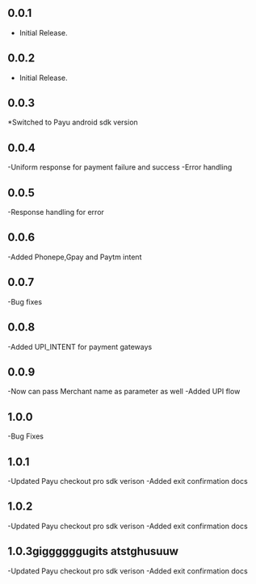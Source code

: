 ## 0.0.1

* Initial Release.

## 0.0.2

* Initial Release.

## 0.0.3

*Switched to Payu android sdk version 

## 0.0.4
-Uniform response for payment failure and success
-Error handling


## 0.0.5
-Response handling for error

## 0.0.6
-Added Phonepe,Gpay and Paytm intent

## 0.0.7
-Bug fixes

## 0.0.8
-Added UPI_INTENT for payment gateways

## 0.0.9
-Now can pass Merchant name as parameter as well
-Added UPI flow

## 1.0.0
-Bug Fixes

## 1.0.1
-Updated Payu checkout pro sdk verison
-Added exit confirmation docs

## 1.0.2
-Updated Payu checkout pro sdk verison
-Added exit confirmation docs

## 1.0.3giggggggugits atstghusuuw
-Updated Payu checkout pro sdk verison
-Added exit confirmation docs